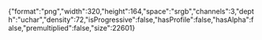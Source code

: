 {"format":"png","width":320,"height":164,"space":"srgb","channels":3,"depth":"uchar","density":72,"isProgressive":false,"hasProfile":false,"hasAlpha":false,"premultiplied":false,"size":22601}